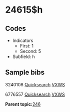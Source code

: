 # 24615$h

## Codes

-   Indicators
    -   First: 1
    -   Second: 5
-   Subfield: h

## Sample bibs

3240108 [Quicksearch](https://search.library.yale.edu/catalog/3240108) [VXWS](http://prodorbis.library.yale.edu:7014/vxws/GetHoldingsService?bibId=3240108)

6776557 [Quicksearch](https://search.library.yale.edu/catalog/6776557) [VXWS](http://prodorbis.library.yale.edu:7014/vxws/GetHoldingsService?bibId=6776557)

**Parent topic:**[246](../../tags/246/246.md)

